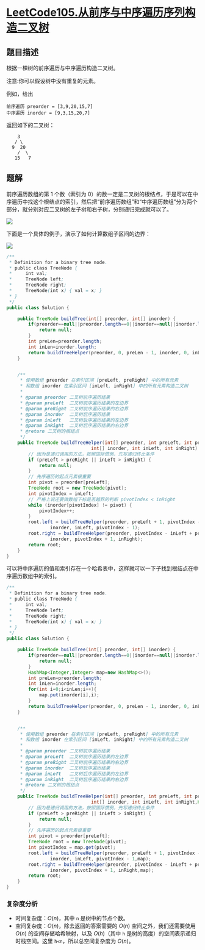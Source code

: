 # [LeetCode105.从前序与中序遍历序列构造二叉树](https://leetcode-cn.com/problems/construct-binary-tree-from-preorder-and-inorder-traversal/)
## 题目描述
根据一棵树的前序遍历与中序遍历构造二叉树。

注意:你可以假设树中没有重复的元素。

例如，给出

```
前序遍历 preorder = [3,9,20,15,7]
中序遍历 inorder = [9,3,15,20,7]
```

返回如下的二叉树：

```
    3
   / \
  9  20
    /  \
   15   7
```

## 题解
前序遍历数组的第 1 个数（索引为 0）的数一定是二叉树的根结点，于是可以在中序遍历中找这个根结点的索引，然后把“前序遍历数组”和“中序遍历数组”分为两个部分，就分别对应二叉树的左子树和右子树，分别递归完成就可以了。

![](https://picgp.oss-cn-beijing.aliyuncs.com/img/20200812142639.png)

下面是一个具体的例子，演示了如何计算数组子区间的边界：

![](https://picgp.oss-cn-beijing.aliyuncs.com/img/20200812142712.png)

```java
/**
 * Definition for a binary tree node.
 * public class TreeNode {
 *     int val;
 *     TreeNode left;
 *     TreeNode right;
 *     TreeNode(int x) { val = x; }
 * }
 */
public class Solution {

    public TreeNode buildTree(int[] preorder, int[] inorder) {
        if(preorder==null||preorder.length==0||inorder==null||inorder.length==0){
            return null;
        }
        int preLen=preorder.length;
        int inLen=inorder.length;
        return buildTreeHelper(preorder, 0, preLen - 1, inorder, 0, inLen - 1);
    }


    /**
     * 使用数组 preorder 在索引区间 [preLeft, preRight] 中的所有元素
     * 和数组 inorder 在索引区间 [inLeft, inRight] 中的所有元素构造二叉树
     *
     * @param preorder 二叉树前序遍历结果
     * @param preLeft  二叉树前序遍历结果的左边界
     * @param preRight 二叉树前序遍历结果的右边界
     * @param inorder  二叉树后序遍历结果
     * @param inLeft   二叉树后序遍历结果的左边界
     * @param inRight  二叉树后序遍历结果的右边界
     * @return 二叉树的根结点
     */
    public TreeNode buildTreeHelper(int[] preorder, int preLeft, int preRight,
                               int[] inorder, int inLeft, int inRight) {
        // 因为是递归调用的方法，按照国际惯例，先写递归终止条件
        if (preLeft > preRight || inLeft > inRight) {
            return null;
        }
        // 先序遍历的起点元素很重要
        int pivot = preorder[preLeft];
        TreeNode root = new TreeNode(pivot);
        int pivotIndex = inLeft;
        // 严格上说还要做数组下标是否越界的判断 pivotIndex < inRight
        while (inorder[pivotIndex] != pivot) {
            pivotIndex++;
        }
        root.left = buildTreeHelper(preorder, preLeft + 1, pivotIndex - inLeft + preLeft,
                inorder, inLeft, pivotIndex - 1);
        root.right = buildTreeHelper(preorder, pivotIndex - inLeft + preLeft + 1, preRight,
                inorder, pivotIndex + 1, inRight);
        return root;
    }
}
```
可以将中序遍历的值和索引存在一个哈希表中，这样就可以一下子找到根结点在中序遍历数组中的索引。
```java
/**
 * Definition for a binary tree node.
 * public class TreeNode {
 *     int val;
 *     TreeNode left;
 *     TreeNode right;
 *     TreeNode(int x) { val = x; }
 * }
 */
public class Solution {

    public TreeNode buildTree(int[] preorder, int[] inorder) {
        if(preorder==null||preorder.length==0||inorder==null||inorder.length==0){
            return null;
        }
        HashMap<Integer,Integer> map=new HashMap<>();
        int preLen=preorder.length;
        int inLen=inorder.length;
        for(int i=0;i<inLen;i++){
            map.put(inorder[i],i);
        }
        return buildTreeHelper(preorder, 0, preLen - 1, inorder, 0, inLen - 1,map);
    }


    /**
     * 使用数组 preorder 在索引区间 [preLeft, preRight] 中的所有元素
     * 和数组 inorder 在索引区间 [inLeft, inRight] 中的所有元素构造二叉树
     *
     * @param preorder 二叉树前序遍历结果
     * @param preLeft  二叉树前序遍历结果的左边界
     * @param preRight 二叉树前序遍历结果的右边界
     * @param inorder  二叉树后序遍历结果
     * @param inLeft   二叉树后序遍历结果的左边界
     * @param inRight  二叉树后序遍历结果的右边界
     * @return 二叉树的根结点
     */
    public TreeNode buildTreeHelper(int[] preorder, int preLeft, int preRight,
                               int[] inorder, int inLeft, int inRight,HashMap<Integer,Integer> map) {
        // 因为是递归调用的方法，按照国际惯例，先写递归终止条件
        if (preLeft > preRight || inLeft > inRight) {
            return null;
        }
        // 先序遍历的起点元素很重要
        int pivot = preorder[preLeft];
        TreeNode root = new TreeNode(pivot);
        int pivotIndex = map.get(pivot);
        root.left = buildTreeHelper(preorder, preLeft + 1, pivotIndex - inLeft + preLeft,
                inorder, inLeft, pivotIndex - 1,map);
        root.right = buildTreeHelper(preorder, pivotIndex - inLeft + preLeft + 1, preRight,
                inorder, pivotIndex + 1, inRight,map);
        return root;
    }
}
```
### 复杂度分析
- 时间复杂度：$O(n)$，其中 `n` 是树中的节点个数。
- 空间复杂度：$O(n)$，除去返回的答案需要的 $O(n)$ 空间之外，我们还需要使用 $O(n)$ 的空间存储哈希映射，以及 $O(h)$（其中 `h` 是树的高度）的空间表示递归时栈空间。这里 `h<n`，所以总空间复杂度为 $O(n)$。


